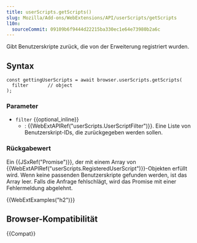 ```yaml
---
title: userScripts.getScripts()
slug: Mozilla/Add-ons/WebExtensions/API/userScripts/getScripts
l10n:
  sourceCommit: 09109b6f9444d22215ba330ec1e64e73980b2a6c
---
```


Gibt Benutzerskripte zurück, die von der Erweiterung registriert wurden.

## Syntax

```js-nolint
const gettingUserScripts = await browser.userScripts.getScripts(
  filter       // object
);
```

### Parameter

- `filter` {{optional_inline}}
  - : {{WebExtAPIRef("userScripts.UserScriptFilter")}}. Eine Liste von Benutzerskript-IDs, die zurückgegeben werden sollen.

### Rückgabewert

Ein {{JSxRef("Promise")}}, der mit einem Array von {{WebExtAPIRef("userScripts.RegisteredUserScript")}}-Objekten erfüllt wird. Wenn keine passenden Benutzerskripte gefunden werden, ist das Array leer. Falls die Anfrage fehlschlägt, wird das Promise mit einer Fehlermeldung abgelehnt.

{{WebExtExamples("h2")}}

## Browser-Kompatibilität

{{Compat}}

